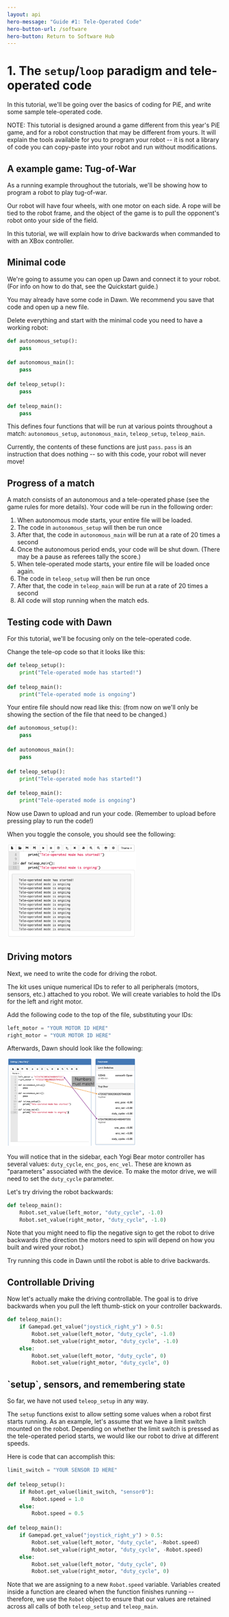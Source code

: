 ```yaml
---
layout: api
hero-message: "Guide #1: Tele-Operated Code"
hero-button-url: /software
hero-button: Return to Software Hub
---
```

<div class="container" style="max-width:1400px">
<div class="row">

  <div class="col-sm-2">
    <nav id="toc" data-spy="affix" data-toggle="toc"></nav>
  </div>

  <div class="col-sm-10" markdown="1">

# 1. The `setup`/`loop` paradigm and tele-operated code
In this tutorial, we'll be going over the basics of coding for PiE, and write some sample tele-operated code.

NOTE: This tutorial is designed around a game different from this year's PiE game, and for a robot construction that may be different from yours. It will explain the tools available for you to program your robot -- it is not a library of code you can copy-paste into your robot and run without modifications.

<h2 data-toc-text="A example game">A example game: Tug-of-War</h2>

As a running example throughout the tutorials, we'll be showing how to program a robot to play tug-of-war.

Our robot will have four wheels, with one motor on each side. A rope will be tied to the robot frame, and the object of the game is to pull the opponent's robot onto your side of the field.

In this tutorial, we will explain how to drive backwards when commanded to with an XBox controller.

## Minimal code

We're going to assume you can open up Dawn and connect it to your robot. (For info on how to do that, see the Quickstart guide.)

You may already have some code in Dawn. We recommend you save that code and open up a new file.

Delete everything and start with the minimal code you need to have a working robot:

~~~python
def autonomous_setup():
    pass

def autonomous_main():
    pass

def teleop_setup():
    pass

def teleop_main():
    pass
~~~

This defines four functions that will be run at various points throughout a match: `autonomous_setup`, `autonomous_main`, `teleop_setup`, `teleop_main`.

Currently, the contents of these functions are just `pass`. `pass` is an instruction that does nothing -- so with this code, your robot will never move!

## Progress of a match

A match consists of an autonomous and a tele-operated phase (see the game rules for more details). Your code will be run in the following order:

1. When autonomous mode starts, your entire file will be loaded.
2. The code in `autonomous_setup` will then be run once
3. After that, the code in `autonomous_main` will be run at a rate of 20 times a second
4. Once the autonomous period ends, your code will be shut down. (There may be a pause as referees tally the score.)
5. When tele-operated mode starts, your entire file will be loaded once again.
6. The code in `teleop_setup` will then be run once
7. After that, the code in `teleop_main` will be run at a rate of 20 times a second
8. All code will stop running when the match eds.

## Testing code with Dawn

For this tutorial, we'll be focusing only on the tele-operated code.

Change the tele-op code so that it looks like this:

~~~python
def teleop_setup():
    print("Tele-operated mode has started!")

def teleop_main():
    print("Tele-operated mode is ongoing")
~~~

Your entire file should now read like this: (from now on we'll only be showing the section of the file that need to be changed.)

~~~python
def autonomous_setup():
    pass

def autonomous_main():
    pass

def teleop_setup():
    print("Tele-operated mode has started!")

def teleop_main():
    print("Tele-operated mode is ongoing")
~~~

Now use Dawn to upload and run your code. (Remember to upload before pressing play to run the code!)

When you toggle the console, you should see the following:

<img src="/assets/student-resources/teleop_output.png" width="60%">

## Driving motors

Next, we need to write the code for driving the robot.

The kit uses unique numerical IDs to refer to all peripherals (motors, sensors, etc.) attached to you robot. We will create variables to hold the IDs for the left and right motor.

Add the following code to the top of the file, substituting your IDs:

~~~python
left_motor = "YOUR MOTOR ID HERE"
right_motor = "YOUR MOTOR ID HERE"
~~~

Afterwards, Dawn should look like the following:

<img src="/assets/student-resources/teleop_uids.png" width="60%">

You will notice that in the sidebar, each Yogi Bear motor controller has several values: `duty_cycle`, `enc_pos`, `enc_vel`. These are known as "parameters" associated with the device. To make the motor drive, we will need to set the `duty_cycle` parameter.

Let's try driving the robot backwards:

~~~python
def teleop_main():
    Robot.set_value(left_motor, "duty_cycle", -1.0)
    Robot.set_value(right_motor, "duty_cycle", -1.0)
~~~

Note that you might need to flip the negative sign to get the robot to drive backwards (the direction the motors need to spin will depend on how you built and wired your robot.)

Try running this code in Dawn until the robot is able to drive backwards.

## Controllable Driving

Now let's actually make the driving controllable. The goal is to drive backwards when you pull the left thumb-stick on your controller backwards.

~~~python
def teleop_main():
    if Gamepad.get_value("joystick_right_y") > 0.5:
        Robot.set_value(left_motor, "duty_cycle", -1.0)
        Robot.set_value(right_motor, "duty_cycle", -1.0)
    else:
        Robot.set_value(left_motor, "duty_cycle", 0)
        Robot.set_value(right_motor, "duty_cycle", 0)
~~~

<h2 data-toc-text="Setup & sensors" markdown="1">`setup`, sensors, and remembering state</h2>

So far, we have not used `teleop_setup` in any way.

The `setup` functions exist to allow setting some values when a robot first starts running. As an example, let's assume that we have a limit switch mounted on the robot. Depending on whether the limit switch is pressed as the tele-operated period starts, we would like our robot to drive at different speeds.

Here is code that can accomplish this:

~~~python
limit_switch = "YOUR SENSOR ID HERE"

def teleop_setup():
    if Robot.get_value(limit_switch, "sensor0"):
        Robot.speed = 1.0
    else:
        Robot.speed = 0.5

def teleop_main():
    if Gamepad.get_value("joystick_right_y") > 0.5:
        Robot.set_value(left_motor, "duty_cycle", -Robot.speed)
        Robot.set_value(right_motor, "duty_cycle", -Robot.speed)
    else:
        Robot.set_value(left_motor, "duty_cycle", 0)
        Robot.set_value(right_motor, "duty_cycle", 0)
~~~

Note that we are assigning to a new `Robot.speed` variable. Variables created inside a function are cleared when the function finishes running -- therefore, we use the `Robot` object to ensure that our values are retained across all calls of both `teleop_setup` and `teleop_main`.
</div>
</div>
</div>
